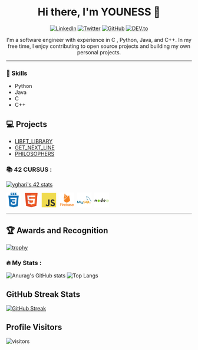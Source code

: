 <h1 align="center">Hi there, I'm YOUNESS 👋</h1> 

<p align="center">
<!--   <a href="[Your Personal Website]"><img src="https://img.shields.io/badge/-Website-FF4088?style=flat-square&logo=Google-Chrome&logoColor=white" alt="Personal Website"></a> -->
  <a href="https://www.linkedin.com/in/ghari-youness/"><img src="https://img.shields.io/badge/-LinkedIn-0077B5?style=flat-square&logo=Linkedin&logoColor=white" alt="LinkedIn"></a>
  <a href="https://twitter.com/GhariYouness"><img src="https://img.shields.io/badge/-Twitter-1DA1F2?style=flat-square&logo=Twitter&logoColor=white" alt="Twitter"></a>
  <a href="https://github.com/yghari"><img src="https://img.shields.io/badge/-GitHub-181717?style=flat-square&logo=GitHub&logoColor=white" alt="GitHub"></a>
  <a href="https://dev.to/yghari"><img src="https://img.shields.io/badge/-DEV-0A0A0A?style=flat-square&logo=Dev.to&logoColor=white" alt="DEV.to"></a>
</p>

<p align="center">I'm a software engineer with experience in C , Python, Java, and C++. In my free time, I enjoy contributing to open source projects and building my own personal projects.</p>

---

### 🚀 Skills

- Python
- Java
- C
- C++

## 💻 Projects

- [LIBFT_LIBRARY](https://github.com/yghari/ft_libft42project)
- [GET_NEXT_LINE](https://github.com/yghari/get_next_line)
- [PHILOSOPHERS](https://github.com/yghari/philosophers)

### 📚 42 CURSUS :

<a href="https://github.com/oakoudad/badge42"><img src="https://badge.mediaplus.ma/binary/yghari" alt="yghari's 42 stats" /></a>

<div>
 
  <img src="https://github.com/devicons/devicon/blob/master/icons/css3/css3-plain-wordmark.svg"  title="CSS3" alt="CSS" width="40" height="40"/>&nbsp;
  <img src="https://github.com/devicons/devicon/blob/master/icons/html5/html5-original.svg" title="HTML5" alt="HTML" width="40" height="40"/>&nbsp;
  <img src="https://github.com/devicons/devicon/blob/master/icons/javascript/javascript-original.svg" title="JavaScript" alt="JavaScript" width="40" height="40"/>&nbsp;
  <img src="https://github.com/devicons/devicon/blob/master/icons/firebase/firebase-plain-wordmark.svg" title="Firebase" alt="Firebase" width="40" height="40"/>&nbsp;
  <img src="https://github.com/devicons/devicon/blob/master/icons/mysql/mysql-original-wordmark.svg" title="MySQL"  alt="MySQL" width="40" height="40"/>&nbsp;
  <img src="https://github.com/devicons/devicon/blob/master/icons/nodejs/nodejs-original-wordmark.svg" title="NodeJS" alt="NodeJS" width="40" height="40"/>&nbsp;

  
</div>

---

## 🏆 Awards and Recognition

[![trophy](https://github-profile-trophy.vercel.app/?username=yghari)](https://github.com/ryo-ma/github-profile-trophy)

### :fire: My Stats :

![Anurag's GitHub stats](https://github-readme-stats.vercel.app/api?username=yghari&show_icons=true&theme=radical)
![Top Langs](https://github-readme-stats.vercel.app/api/top-langs/?username=yghari&theme=tokyonight)

## GitHub Streak Stats

[![GitHub Streak](https://streak-stats.demolab.com/?user=yghari&theme=dark)](https://git.io/streak-stats)

<!-- ## Github Stats

<img align="left" alt="your-github-stats" src="https://github-readme-stats.vercel.app/api?username=yghari&show_icons=true&hide_border=true" /> -->

## Profile Visitors

![visitors](https://visitor-badge.glitch.me/badge?page_id=yghari.yghari)



